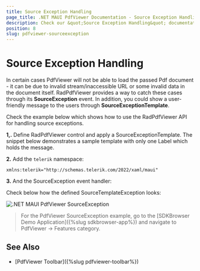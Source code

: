 ```yaml
---
title: Source Exception Handling
page_title: .NET MAUI PdfViewer Documentation - Source Exception Handling
description: Check our &quot;Source Exception Handling&quot; documentation article for Telerik PdfViewer for .NET MAUI control.
position: 8
slug: pdfviewer-sourceexception
---
```


# Source Exception Handling

In certain cases PdfViewer will not be able to load the passed Pdf document - it can be due to invalid stream/inaccessible URL or some invalid data in the document itself. RadPdfViewer provides a way to catch these cases through its **SourceException** event. In addition, you could show a user-friendly message to the users through **SourceExceptionTemplate**.

Check the example below which shows how to use the RadPdfViewer API for handling source exceptions.

**1,.** Define RadPdfViewer control and apply a SourceExceptionTemplate. The snippet below demonstrates a sample template with only one Label which holds the message. 

<snippet id='pdfviewer-source-exception-xaml' />

**2.** Add the `telerik` namespace:

```XAML
xmlns:telerik="http://schemas.telerik.com/2022/xaml/maui"
```

**3.** And the SourceException event handler:

<snippet id='pdfviewer-sourceexception-eventhandler' />

Check below how the defined SourceTemplateException looks:

![.NET MAUI PdfViewer SourceException](images/pdfviewer-sourceexceptiontemplate.png)

> For the PdfViewer SourceException example, go to the [SDKBrowser Demo Application]({%slug sdkbrowser-app%}) and navigate to PdfViewer -> Features category.

## See Also

- [PdfViewer Toolbar]({%slug pdfviewer-toolbar%})
